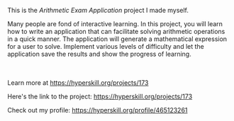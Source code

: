 This is the *Arithmetic Exam Application* project I made myself.


<p>Many people are fond of interactive learning. In this project, you will learn how to write an application that can facilitate solving arithmetic operations in a quick manner. The application will generate a mathematical expression for a user to solve. Implement various levels of difficulty and let the application save the results and show the progress of learning.</p><br/><br/>Learn more at <a href="https://hyperskill.org/projects/173?utm_source=ide&utm_medium=ide&utm_campaign=ide&utm_content=project-card">https://hyperskill.org/projects/173</a>

Here's the link to the project: https://hyperskill.org/projects/173

Check out my profile: https://hyperskill.org/profile/465123261